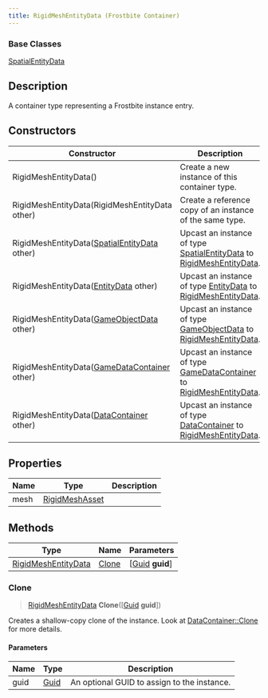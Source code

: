 ```yaml
---
title: RigidMeshEntityData (Frostbite Container)
---
```

### Base Classes

[SpatialEntityData](SpatialEntityData)

## Description

A container type representing a Frostbite instance entry.

## Constructors

| Constructor                                                                    | Description                                                                                                                   |
| ------------------------------------------------------------------------------ | ----------------------------------------------------------------------------------------------------------------------------- |
| RigidMeshEntityData()                                                          | Create a new instance of this container type.                                                                                 |
| RigidMeshEntityData(RigidMeshEntityData other)                                 | Create a reference copy of an instance of the same type.                                                                      |
| RigidMeshEntityData([SpatialEntityData](SpatialEntityData) other)              | Upcast an instance of type [SpatialEntityData](SpatialEntityData) to [RigidMeshEntityData](RigidMeshEntityData).              |
| RigidMeshEntityData([EntityData](EntityData) other)                            | Upcast an instance of type [EntityData](EntityData) to [RigidMeshEntityData](RigidMeshEntityData).                            |
| RigidMeshEntityData([GameObjectData](GameObjectData) other)                    | Upcast an instance of type [GameObjectData](GameObjectData) to [RigidMeshEntityData](RigidMeshEntityData).                    |
| RigidMeshEntityData([GameDataContainer](GameDataContainer) other)              | Upcast an instance of type [GameDataContainer](GameDataContainer) to [RigidMeshEntityData](RigidMeshEntityData).              |
| RigidMeshEntityData([DataContainer](/vext/ref/cls/shr/datacontainer) other) | Upcast an instance of type [DataContainer](/vext/ref/cls/shr/datacontainer) to [RigidMeshEntityData](RigidMeshEntityData). |

## Properties

| Name | Type                             | Description |
| ---- | -------------------------------- | ----------- |
| mesh | [RigidMeshAsset](RigidMeshAsset) |             |

## Methods

| Type                                       | Name            | Parameters                                     |
| ------------------------------------------ | --------------- | ---------------------------------------------- |
| [RigidMeshEntityData](RigidMeshEntityData) | [Clone](#clone) | \[[Guid](/vext/ref/cls/shr/guid) **guid**\] |

### Clone

> [RigidMeshEntityData](RigidMeshEntityData) **Clone**(\[[Guid](/vext/ref/cls/shr/guid) **guid**\])

Creates a shallow-copy clone of the instance. Look at [DataContainer::Clone](/vext/ref/cls/shr/datacontainer#clone) for more details.

#### Parameters

| Name | Type         | Description                                 |
| ---- | ------------ | ------------------------------------------- |
| guid | [Guid](Guid) | An optional GUID to assign to the instance. |
